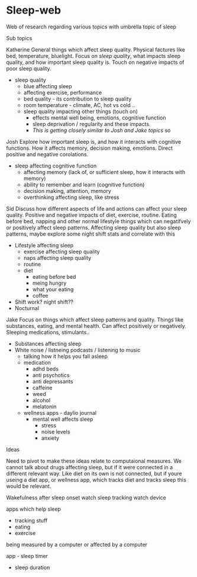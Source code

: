 # Sleep-web
Web of research regarding various topics with umbrella topic of sleep

Sub topics

Katherine
General things which affect sleep quality.  Physical factures like bed, temperature, bluelight. Focus on *sleep quality*, what impacts sleep quality, and how important sleep quality is.  Touch on negative impacts of poor sleep quality.
- sleep quality 
    - blue affecting sleep
    - affecting exercise, performance
    - bed quality - its contribution to sleep quality
    - room temperature - climate, AC, hot vs cold ..
    - sleep quality impacting other things (touch on)
        - effects mental well being, emotions, cognitive function
        - sleep deprivation / regularity and these impacts
        - *This is getting closely similar to Josh and Jake topics* so 
     
Josh
Explore how important sleep is, and how it interacts with cognitive functions.  How it affects memory, decision making, emotions.  Direct positive and negative corolations.
- sleep affecting cognitive function
    - affecting memory (lack of, or sufficient sleep, how it interacts with memory)
    - ability to remember and learn (cognitive function)
    - decision making, attention, memory
    - overthinking affecting sleep, like stress

Sid
Discuss how different aspects of life and actions can affect your sleep quality.  Positive and negative impacts of diet, exercise, routine.  Eating before bed, napping and other normal lifestyle things which can negatifvely or positively affect sleep patterns.  Affecting sleep quality but also sleep patterns, maybe explore some night shift stats and correlate with this
- Lifestyle affecting sleep
    - exercise affecting sleep quality
    - naps affecting sleep quality
    - routine
    - diet
        - eating before bed
        - meing hungry
        - what your eating
        - coffee
- Shift work? night shift??
- Nocturnal

Jake
Focus on things which affect sleep patterns and quality. Things like substances, eating, and mental health.  Can affect positively or negatively.  Sleeping medications, stimulants..


- Substances affecting sleep
- White noise / listneing podcasts / listening to music
	- talking how it helps you fall asleep
    - medication
        - adhd beds
        - anti psychotics
        - anti depressants
        - caffeine
        - weed
        - alcohol
        - melatonin
    - wellness apps - daylio journal
	    - mental well affects sleep
	        - stress
	        - noise levels
	        - anxiety


Ideas

Need to pivot to make these ideas relate to computaional measures.  We cannot talk about drugs affecting sleep, but if it were connected in a different relevant way.  Like diet on its own is not connected,  but if youre useing a diet app, or wellness app, which tracks diet and tracks sleep this would be relevant.  


Wakefulness after sleep onset watch
sleep tracking watch device

apps which help sleep
- tracking stuff
- eating 
- exercise

being measured by a computer or affected by a computer

app - sleep timer
- sleep duration